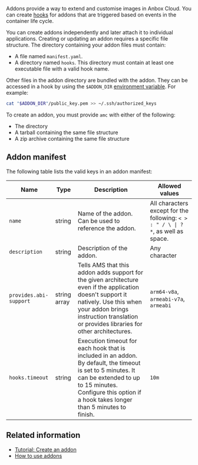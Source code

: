 Addons provide a way to extend and customise images in Anbox Cloud. You can create [hooks](https://discourse.ubuntu.com/t/28555) for addons that are triggered based on events in the container life cycle.

You can create addons independently and later attach it to individual applications.
Creating or updating an addon requires a specific file structure. The directory containing your addon files must contain:

- A file named `manifest.yaml`.
- A directory named `hooks`. This directory must contain at least one executable file with a valid hook name.

Other files in the addon directory are bundled with the addon. They can be accessed in a hook by using the `$ADDON_DIR` [environment variable](https://discourse.ubuntu.com/t/hooks/28555#env-variables). For example:
```bash
cat "$ADDON_DIR"/public_key.pem >> ~/.ssh/authorized_keys
```

To create an addon, you must provide `amc` with either of the following:
* The directory 
* A tarball containing the same file structure
* A zip archive containing the same file structure

<a name='manifest'></a>
## Addon manifest

The following table lists the valid keys in an addon manifest:

| Name                  | Type         | Description    | Allowed values  |
|-----------------------|--------------|----------------|-----------------|
| `name`                | string       | Name of the addon. Can be used to reference the addon.| All characters except for the following: `< > : " / \ \| ? *`, as well as space. |
| `description`         | string       | Description of the addon.   |   Any character     |
| `provides.abi-support`| string array | Tells AMS that this addon adds support for the given architecture even if the application doesn't support it natively. Use this when your addon brings instruction translation or provides libraries for other architectures. | `arm64-v8a`, `armeabi-v7a`, `armeabi` |
| `hooks.timeout`| string | Execution timeout for each hook that is included in an addon. By default, the timeout is set to 5 minutes. It can be extended to up to 15 minutes. Configure this option if a hook takes longer than 5 minutes to finish. | `10m` |


## Related information

* [Tutorial: Create an addon](https://discourse.ubuntu.com/t/creating-an-addon/25284)
* [How to use addons](https://discourse.ubuntu.com/t/managing-addons/17759)